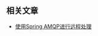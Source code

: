 ## 相关文章

+ [使用Spring AMQP进行远程处理](http://tu-yucheng.github.io/springboot/2023/05/12/spring-remoting-amqp.html)